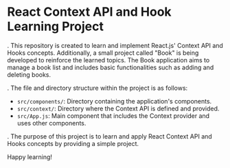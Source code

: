 # React Context API and Hook Learning Project

.  This repository is created to learn and implement React.js' Context API and Hooks concepts. Additionally, a small project called "Book" is being developed to reinforce the learned topics. The Book application aims to manage a book list and includes basic functionalities such as adding and deleting books.

.  The file and directory structure within the project is as follows:

- `src/components/`: Directory containing the application's components.
- `src/context/`: Directory where the Context API is defined and provided.
- `src/App.js`: Main component that includes the Context provider and uses other components.

.  The purpose of this project is to learn and apply React Context API and Hooks concepts by providing a simple project. 

Happy learning!